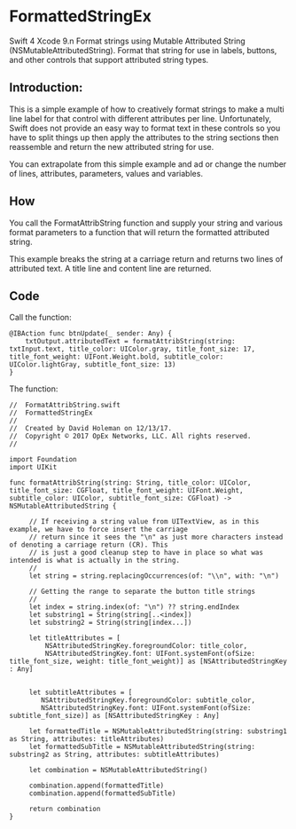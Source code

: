 # FormattedStringEx

Swift 4 Xcode 9.n Format strings using Mutable Attributed String (NSMutableAttributedString).
Format that string for use in labels, buttons, and other controls that support attributed string types.

## Introduction:
This is a simple example of how to creatively format strings to make a multi line label for that control with different attributes per line.  Unfortunately, Swift does not provide an easy way to format text in these controls so you have to split things up then apply the attributes to the string sections then reassemble and return the new attributed string for use.  

You can extrapolate from this simple example and ad or change the number of lines, attributes, parameters, values and variables.

## How
You call the FormatAttribString function and supply your string and various format parameters to a function that will return the formatted attributed string.

This example breaks the string at a carriage return and returns two lines of attributed text.  A title line and content line are returned.

## Code

Call the function:

    @IBAction func btnUpdate(_ sender: Any) {
        txtOutput.attributedText = formatAttribString(string: txtInput.text, title_color: UIColor.gray, title_font_size: 17, title_font_weight: UIFont.Weight.bold, subtitle_color: UIColor.lightGray, subtitle_font_size: 13)
    }


The function:

    //  FormatAttribString.swift
    //  FormattedStringEx
    //
    //  Created by David Holeman on 12/13/17.
    //  Copyright © 2017 OpEx Networks, LLC. All rights reserved.
    //

    import Foundation
    import UIKit

    func formatAttribString(string: String, title_color: UIColor, title_font_size: CGFloat, title_font_weight: UIFont.Weight, subtitle_color: UIColor, subtitle_font_size: CGFloat) -> NSMutableAttributedString {
    
         // If receiving a string value from UITextView, as in this example, we have to force insert the carriage
         // return since it sees the "\n" as just more characters instead of denoting a carriage return (CR). This
         // is just a good cleanup step to have in place so what was intended is what is actually in the string.
         //
         let string = string.replacingOccurrences(of: "\\n", with: "\n")
    
         // Getting the range to separate the button title strings
         //
         let index = string.index(of: "\n") ?? string.endIndex
         let substring1 = String(string[..<index])
         let substring2 = String(string[index...])
    
         let titleAttributes = [
             NSAttributedStringKey.foregroundColor: title_color,
             NSAttributedStringKey.font: UIFont.systemFont(ofSize: title_font_size, weight: title_font_weight)] as [NSAttributedStringKey : Any]
    
    
         let subtitleAttributes = [
            NSAttributedStringKey.foregroundColor: subtitle_color,
            NSAttributedStringKey.font: UIFont.systemFont(ofSize: subtitle_font_size)] as [NSAttributedStringKey : Any]
    
         let formattedTitle = NSMutableAttributedString(string: substring1 as String, attributes: titleAttributes)
         let formattedSubTitle = NSMutableAttributedString(string: substring2 as String, attributes: subtitleAttributes)
    
         let combination = NSMutableAttributedString()
    
         combination.append(formattedTitle)
         combination.append(formattedSubTitle)
   
         return combination
    }


